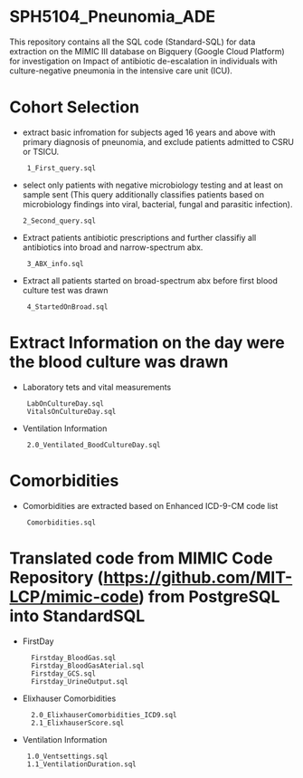 # SPH5104_Pneunomia_ADE
This repository contains all the SQL code (Standard-SQL) for data extraction on the MIMIC III database on Bigquery (Google Cloud Platform) for investigation on Impact of antibiotic de-escalation in individuals with culture-negative pneumonia in the intensive care unit (ICU). 

# Cohort Selection
* extract basic infromation for subjects aged 16 years and above with primary diagnosis of pneunomia, and exclude patients admitted to CSRU or TSICU.

       1_First_query.sql

* select only patients with negative microbiology testing and at least on sample sent (This query additionally classifies patients based on microbiology findings into viral, bacterial, fungal and parasitic infection).

      2_Second_query.sql
 
* Extract patients antibiotic prescriptions and further classifiy all antibiotics into broad and narrow-spectrum abx.
       
       3_ABX_info.sql
       
* Extract all patients started on broad-spectrum abx before first blood culture test was drawn

       4_StartedOnBroad.sql


# Extract Information on the day were the blood culture was drawn 

* Laboratory tets and vital measurements

       LabOnCultureDay.sql
       VitalsOnCultureDay.sql

* Ventilation Information
       
       2.0_Ventilated_BoodCultureDay.sql

# Comorbidities 
* Comorbidities are extracted based on Enhanced ICD-9-CM code list 
       
       Comorbidities.sql

# Translated code from MIMIC Code Repository (https://github.com/MIT-LCP/mimic-code) from PostgreSQL into StandardSQL 
* FirstDay 

        Firstday_BloodGas.sql 
        Firstday_BloodGasAterial.sql
        Firstday_GCS.sql
        Firstday_UrineOutput.sql
        
* Elixhauser Comorbidities

        2.0_ElixhauserComorbidities_ICD9.sql
        2.1_ElixhauserScore.sql
        
* Ventilation Information 

       1.0_Ventsettings.sql
       1.1_VentilationDuration.sql
        

